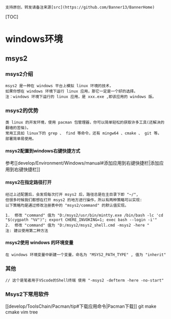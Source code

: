     支持原创，转发请备注来源[src](https://github.com/Banner13/BannerHome)
[TOC]
# windows环境
## msys2
### msys2介绍
    msys2 是一种在 windows 平台上模拟 linux 环境的技术，
    如果你想在 windows 环境下运行 linux 应用，那它一定是一个好的选择。
    注：windows 环境下运行的 linux 应用，是 xxx.exe ,即该应用的 windows 版。

### msys2的优势
    类 linux 的开发环境，使用 pacman 包管理器，你可以简单轻松的获取许多工具(还解决的翻墙的苦恼)。
    常用工具如 linux下的 grep 、 find 等命令，还有 mingw64 、cmake 、 git 等。 部署简单易使用。


#### msys2配置到windows右键快捷方式
参考[[develop/Environment/Windows/manual#添加应用到右键快捷栏|添加应用到右键快捷栏]]
    
#### msys2在指定路径打开
    经过上述配置后，会发现每次打开 msys2 后，路径总是在主目录下即 "~/",
    但很多时候我们都想在打开 msys2 的地方进行操作，所以有两种策略可以实现:
    以下策略均是通过修改注册表中的 "msys2/command" 的默认值实现。

    1.  修改 "command" 值为 "D:/msys2/usr/bin/mintty.exe /bin/bash -lc 'cd "$(cygpath "%V")"; export CHERE_INVOKING=1; exec bash --login -i'"
    2.  修改 "command" 值为 "D:/msys2/msys2_shell.cmd -msys2 -here "
    注: 建议使用第二种方法

#### msys2使用 windows 的环境变量
    在 windows 环境变量中新建一个变量，命名为 "MSYS2_PATH_TYPE" , 值为 "inherit"

### 其他
    // 这个是笔者用于VScode的Shell终端 使用 "-msys2 -defterm -here -no-start"

### Msys2下常用软件
[[develop/ToolsChain/Pacman/tip#下载应用命令|Pacman下载]] git make cmake vim tree

